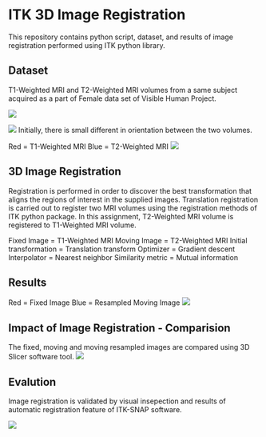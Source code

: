 # ITK 3D Image Registration

This repository contains python script, dataset, and results of image registration performed using ITK python library. 

## Dataset

T1-Weighted MRI and T2-Weighted MRI volumes from a same subject acquired as a part of Female data set of Visible Human Project.

![](Registration_gifs/Fixed_image.gif)

![](Registration_gifs/Moving_image.gif)
Initially, there is small different in orientation between the two volumes. 

Red = T1-Weighted MRI
Blue = T2-Weighted MRI
![](Registration_gifs/Before_registration.gif)

## 3D Image Registration

Registration is performed in order to discover the best transformation that aligns the regions of interest in the supplied images. Translation registration is carried out to register two MRI volumes using the registration methods of ITK python package. In this assignment, T2-Weighted MRI volume is registered to T1-Weighted MRI volume.

Fixed Image = T1-Weighted MRI
Moving Image = T2-Weighted MRI
Initial transformation = Translation transform
Optimizer = Gradient descent 
Interpolator = Nearest neighbor 
Similarity metric = Mutual information

## Results 

Red = Fixed Image
Blue = Resampled Moving Image
![](Registration_gifs/After_registration.gif)

## Impact of Image Registration - Comparision

The fixed, moving and moving resampled  images are compared using 3D Slicer software tool. 
![](Registration_gifs/Comparsion.gif)

## Evalution 

Image registration is validated by visual insepection and results of automatic registration feature of ITK-SNAP software. 

![](Registration_gifs/Evaluation.gif)